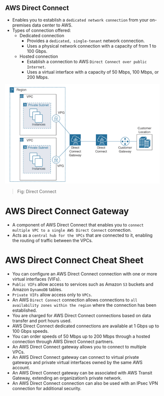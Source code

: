AWS Direct Connect
---

- Enables you to establish a `dedicated network connection` from your on-premises data center to AWS.
- Types of connection offered:
  - Dedicated connection
    - Provides a `dedicated, single-tenant` network connection.
    - Uses a physical network connection with a capacity of from 1 to 100 Gbps.
  - Hosted connection
    - Establish a connection to AWS `Direct Connect over public Internet`.
    - Uses a virtual interface with a capacity of 50 Mbps, 100 Mbps, or 200 Mbps.


![Direct Connect](../../images/direct-connect.png)
> Fig: Direct Connect

# AWS Direct Connect Gateway

- A component of AWS Direct Connect that enables you to `connect multiple VPC to a single AWS Direct Connect` connection.
- Acts as a `central hub for the VPCs` that are connected to it, enabling the routing of traffic between the VPCs.

# AWS Direct Connect Cheat Sheet

- You can configure an AWS Direct Connect connection with one or more virtual interfaces (VIFs).
- `Public VIFs` allow access to services such as Amazon `S3` buckets and Amazon `DynamoDB` tables.
- `Private VIFs` allow access only to `VPCs`.
- An AWS `Direct Connect` connection allows connections to `all availability zones within the region` where the connection has been established.
- You are charged for AWS Direct Connect connections based on data transfer and port hours used.
- AWS Direct Connect dedicated connections are available at 1 Gbps up to 100 Gbps speeds.
- You can order speeds of 50 Mbps up to 200 Mbps through a hosted connection through AWS Direct Connect partners.
- An AWS Direct Connect gateway allows you to connect to multiple VPCs.
- An AWS Direct Connect gateway can connect to virtual private gateways and private virtual interfaces owned by the same AWS account.
- An AWS Direct Connect gateway can be associated with AWS Transit Gateway, extending an organization’s private network.
- An AWS Direct Connect connection can also be used with an IPsec VPN connection for additional security.
